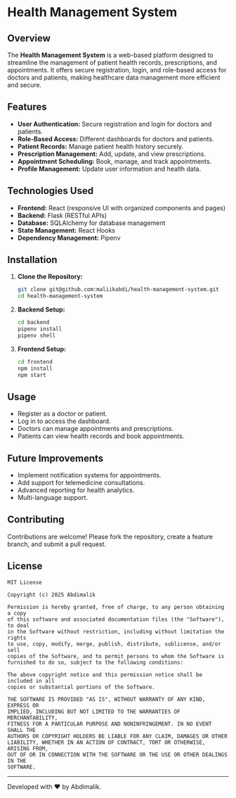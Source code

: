 # Health Management System

## Overview
The **Health Management System** is a web-based platform designed to streamline the management of patient health records, prescriptions, and appointments. It offers secure registration, login, and role-based access for doctors and patients, making healthcare data management more efficient and secure.

## Features
- **User Authentication:** Secure registration and login for doctors and patients.
- **Role-Based Access:** Different dashboards for doctors and patients.
- **Patient Records:** Manage patient health history securely.
- **Prescription Management:** Add, update, and view prescriptions.
- **Appointment Scheduling:** Book, manage, and track appointments.
- **Profile Management:** Update user information and health data.

## Technologies Used
- **Frontend:** React (responsive UI with organized components and pages)
- **Backend:** Flask (RESTful APIs)
- **Database:** SQLAlchemy for database management
- **State Management:** React Hooks
- **Dependency Management:** Pipenv


## Installation
1. **Clone the Repository:**
   ```bash
   git clone git@github.com:maliikabdi/health-management-system.git
   cd health-management-system
   ```

2. **Backend Setup:**
   ```bash
   cd backend
   pipenv install
   pipenv shell
   

3. **Frontend Setup:**
   ```bash
   cd frontend
   npm install
   npm start
   ```

## Usage
- Register as a doctor or patient.
- Log in to access the dashboard.
- Doctors can manage appointments and prescriptions.
- Patients can view health records and book appointments.

## Future Improvements
- Implement notification systems for appointments.
- Add support for telemedicine consultations.
- Advanced reporting for health analytics.
- Multi-language support.

## Contributing
Contributions are welcome! Please fork the repository, create a feature branch, and submit a pull request.

## License

```
MIT License

Copyright (c) 2025 Abdimalik

Permission is hereby granted, free of charge, to any person obtaining a copy
of this software and associated documentation files (the "Software"), to deal
in the Software without restriction, including without limitation the rights
to use, copy, modify, merge, publish, distribute, sublicense, and/or sell
copies of the Software, and to permit persons to whom the Software is
furnished to do so, subject to the following conditions:

The above copyright notice and this permission notice shall be included in all
copies or substantial portions of the Software.

THE SOFTWARE IS PROVIDED "AS IS", WITHOUT WARRANTY OF ANY KIND, EXPRESS OR
IMPLIED, INCLUDING BUT NOT LIMITED TO THE WARRANTIES OF MERCHANTABILITY,
FITNESS FOR A PARTICULAR PURPOSE AND NONINFRINGEMENT. IN NO EVENT SHALL THE
AUTHORS OR COPYRIGHT HOLDERS BE LIABLE FOR ANY CLAIM, DAMAGES OR OTHER
LIABILITY, WHETHER IN AN ACTION OF CONTRACT, TORT OR OTHERWISE, ARISING FROM,
OUT OF OR IN CONNECTION WITH THE SOFTWARE OR THE USE OR OTHER DEALINGS IN THE
SOFTWARE.
```

---
Developed with ❤️ by Abdimalik.

